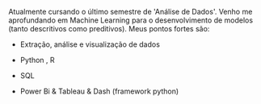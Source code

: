 <!-- wp:paragraph -->
<p>Atualmente cursando o último semestre de 'Análise de Dados'. Venho me aprofundando em Machine Learning para o desenvolvimento de modelos (tanto descritivos como preditivos). Meus pontos fortes são:</p>
<!-- /wp:paragraph -->

<!-- wp:list -->
<ul><li>Extração, análise e visualização de dados</li></ul>
<!-- /wp:list -->
<ul><li>Python , R</li></ul>
<ul><li>SQL</li></ul>
<ul><li>Power Bi & Tableau & Dash (framework python) </li></ul>
<!-- wp:paragraph -->


<!---
drin-lab/drin-lab is a ✨ special ✨ repository because its `README.md` (this file) appears on your GitHub profile.
You can click the Preview link to take a look at your changes.
--->
